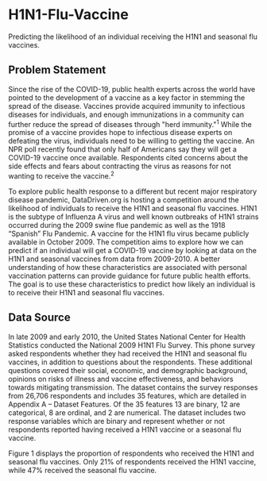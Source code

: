 # H1N1-Flu-Vaccine
Predicting the likelihood of an individual receiving the H1N1 and seasonal flu vaccines.

## Problem Statement
Since the rise of the COVID-19, public health experts across the world have pointed to the development of 
a vaccine as a key factor in stemming the spread of the disease. Vaccines provide acquired immunity to 
infectious diseases for individuals, and enough immunizations in a community can further reduce the 
spread of diseases through "herd immunity."<sup>1</sup> While the promise of a vaccine provides hope to infectious 
disease experts on defeating the virus, individuals need to be willing to getting the vaccine. An NPR poll 
recently found that only half of Americans say they will get a COVID-19 vaccine once available. Respondents 
cited concerns about the side effects and fears about contracting the virus as reasons for not wanting to 
receive the vaccine.<sup>2</sup>

To explore public health response to a different but recent major respiratory disease pandemic, 
DataDriven.org is hosting a competition around the likelihood of individuals to receive the H1N1 and 
seasonal flu vaccines. H1N1 is the subtype of Influenza A virus and well known outbreaks of H1N1 strains 
occurred during the 2009 swine flue pandemic as well as the 1918 “Spanish” Flu Pandemic. A vaccine for 
the H1N1 flu virus became publicly available in October 2009. The competition aims to explore how we 
can predict if an individual will get a COVID-19 vaccine by looking at data on the H1N1 and seasonal 
vaccines from data from 2009-2010. A better understanding of how these characteristics are associated 
with personal vaccination patterns can provide guidance for future public health efforts. The goal is to use 
these characteristics to predict how likely an individual is to receive their H1N1 and seasonal flu vaccines.

## Data Source
In late 2009 and early 2010, the United States National Center for Health Statistics conducted the National 
2009 H1N1 Flu Survey. This phone survey asked respondents whether they had received the H1N1 and 
seasonal flu vaccines, in addition to questions about the respondents. These additional questions covered 
their social, economic, and demographic background, opinions on risks of illness and vaccine effectiveness,
and behaviors towards mitigating transmission.
The dataset contains the survey responses from 26,706 respondents and includes 35 features, which are 
detailed in Appendix A – Dataset Features. Of the 35 features 13 are binary, 12 are categorical, 8 are ordinal, 
and 2 are numerical. The dataset includes two response variables which are binary and represent whether or not 
respondents reported having received a H1N1 vaccine or a seasonal flu vaccine. 

Figure 1 displays
the proportion of respondents who received the H1N1 and seasonal flu vaccines. Only 21% of respondents 
received the H1N1 vaccine, while 47% received the seasonal flu vaccine.
